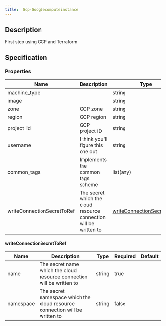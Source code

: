 ```yaml
---
title:  Gcp-Googlecomputeinstance
---
```


## Description

First step using GCP and Terraform

## Specification


### Properties

 Name | Description | Type | Required | Default 
 ------------ | ------------- | ------------- | ------------- | ------------- 
 machine_type |  | string | false |  
 image |  | string | false |  
 zone | GCP zone | string | false |  
 region | GCP region | string | true |  
 project_id | GCP project ID | string | true |  
 username | I think you'll figure this one out | string | true |  
 common_tags | Implements the common tags scheme | list(any) | true |  
 writeConnectionSecretToRef | The secret which the cloud resource connection will be written to | [writeConnectionSecretToRef](#writeConnectionSecretToRef) | false |  


#### writeConnectionSecretToRef

 Name | Description | Type | Required | Default 
 ------------ | ------------- | ------------- | ------------- | ------------- 
 name | The secret name which the cloud resource connection will be written to | string | true |  
 namespace | The secret namespace which the cloud resource connection will be written to | string | false |  
